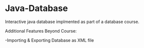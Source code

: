 # Java-Database

Interactive java database implmented as part of a database course.

Additional Features Beyond Course:

-Importing & Exporting Database as XML file
